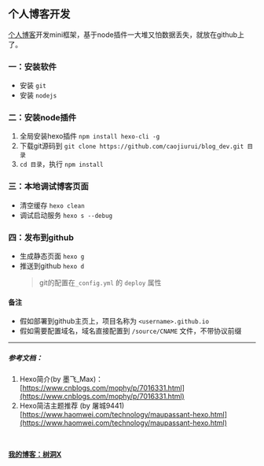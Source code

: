 
## 个人博客开发 
[个人博客](https://nbjqr.xyz)开发mini框架，基于node插件一大堆又怕数据丢失，就放在github上了。

### 一：安装软件
* 安装 `git` 
* 安装 `nodejs`
### 二：安装node插件
1. 全局安装hexo插件 `npm install hexo-cli -g`
2. 下载git源码到  `git clone https://github.com/caojiurui/blog_dev.git 目录`
3. `cd 目录`，执行 `npm install` 
### 三：本地调试博客页面
* 清空缓存 `hexo clean`
* 调试启动服务 `hexo s --debug`
### 四：发布到github
* 生成静态页面 `hexo g`
* 推送到github `hexo d`
	> git的配置在`_config.yml` 的 `deploy` 属性

#### 备注
* 假如部署到github主页上，项目名称为 `<username>.github.io`
* 假如需要配置域名，域名直接配置到 `/source/CNAME` 文件，不带协议前缀

---
##### 参考文档：
1. Hexo简介(by 墨飞_Max)：[https://www.cnblogs.com/mophy/p/7016331.html](https://www.cnblogs.com/mophy/p/7016331.html)
2. Hexo简洁主题推荐 (by 屠城9441) [https://www.haomwei.com/technology/maupassant-hexo.html](https://www.haomwei.com/technology/maupassant-hexo.html)

<br/>

**[我的博客：树洞X](https://nbjqr.xyz)**
